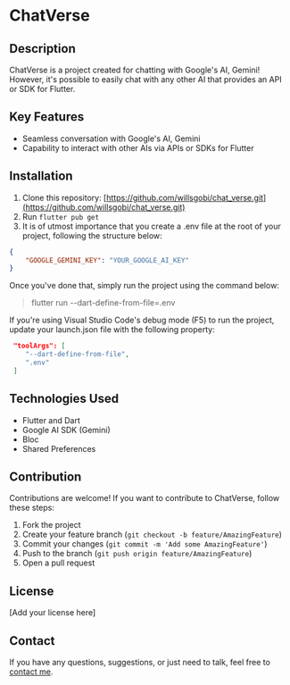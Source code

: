 # ChatVerse

## Description

ChatVerse is a project created for chatting with Google's AI, Gemini! However, it's possible to easily chat with any other AI that provides an API or SDK for Flutter.

## Key Features

- Seamless conversation with Google's AI, Gemini
- Capability to interact with other AIs via APIs or SDKs for Flutter

## Installation

1. Clone this repository: [https://github.com/willsgobi/chat_verse.git](https://github.com/willsgobi/chat_verse.git)
2. Run `flutter pub get`
3. It is of utmost importance that you create a .env file at the root of your project, following the structure below:

```json
{
    "GOOGLE_GEMINI_KEY": "YOUR_GOOGLE_AI_KEY"    
}
```

Once you've done that, simply run the project using the command below:

> flutter run --dart-define-from-file=.env

If you're using Visual Studio Code's debug mode (F5) to run the project, update your launch.json file with the following property:

```json
 "toolArgs": [
    "--dart-define-from-file",
    ".env"      
 ]
```

## Technologies Used

- Flutter and Dart
- Google AI SDK (Gemini)
- Bloc
- Shared Preferences

## Contribution

Contributions are welcome! If you want to contribute to ChatVerse, follow these steps:

1. Fork the project
2. Create your feature branch (`git checkout -b feature/AmazingFeature`)
3. Commit your changes (`git commit -m 'Add some AmazingFeature'`)
4. Push to the branch (`git push origin feature/AmazingFeature`)
5. Open a pull request

## License

[Add your license here]

## Contact

If you have any questions, suggestions, or just need to talk, feel free to [contact me](william_sgobi@hotmail.com).
